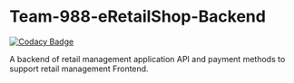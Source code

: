 # Team-988-eRetailShop-Backend

[![Codacy Badge](https://api.codacy.com/project/badge/Grade/025a8714977b43d3b95ed193fb412808)](https://app.codacy.com/gh/BuildForSDGCohort2/Team-988-eRetailShop-Backend?utm_source=github.com&utm_medium=referral&utm_content=BuildForSDGCohort2/Team-988-eRetailShop-Backend&utm_campaign=Badge_Grade_Settings)


A backend of retail management application API and payment methods to support retail management Frontend.
